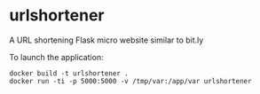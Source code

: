 # urlshortener
A URL shortening Flask micro website similar to bit.ly 

To launch the application:

    docker build -t urlshortener .
    docker run -ti -p 5000:5000 -v /tmp/var:/app/var urlshortener

